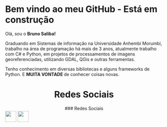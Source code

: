 <div>
  <h1>
    Bem vindo ao meu GitHub - Está em construção
  </h1>
  <p>
    Olá, sou o <strong>Bruno Saliba!</strong>
  </p>
  <p>
    Graduando em Sistemas de informação na Universidade Anhembi Morumbi,
    trabalho na área de programação há mais de 3 anos, atualmente trabalho com C# e Python, em projetos de processamentos de imagens georeferenciadas,
    utilizando GDAL, QGis e outras ferramentas.
  </p>
  <p>
    Tenho conhecimento em diversas bibliotecas e alguns frameworks de Python. E <strong>MUITA VONTADE </strong> de conhecer coisas novas.
  </p>
  <div align="center">
    <h1>
      Redes Sociais
    </h1>
      ### Redes Sociais
<div style="display: flex">
  <a href="https://www.instagram.com/brunosaliba_/" style="margin-right: 5px;"><img style="width: 35px; height: 35px;" src="https://cdn-icons-png.flaticon.com/512/1409/1409946.png"/></a>
  <a href="https://www.linkedin.com/in/bruno-saliba/" style="margin-right: 5px;"><img style="width: 35px; height: 35px;" src="https://cdn-icons-png.flaticon.com/512/174/174857.png"/></a>
</div>
    </div>
</div>
